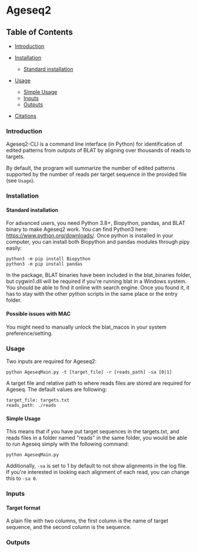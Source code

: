 # Ageseq2
## Table of Contents

   * [Introduction](#introduction)
   * [Installation](#installation)
      * [Standard installation](#standard-installation)

   * [Usage](#usage)
      * [Simple Usage](#simple-usage)
      * [Inputs](#inputs)
      * [Outputs](#outputs)
   * [Citations](#citations)



### Introduction

Ageseq2-CLI is a command line interface (in Python) for identification of edited patterns from outputs of BLAT by aligning over thousands of reads to targets.

By default, the program will summarize the number of edited patterns supported by the number of reads per target sequence in the provided file (see `Usage`).


### Installation
#### Standard installation
For advanced users, you need Python 3.8+, Biopython, pandas, and BLAT binary to make Ageseq2 work.
You can find Python3 here: https://www.python.org/downloads/. Once python is installed in your computer, you can install both Biopython and pandas modules through pipy easily:

    python3 -m pip install Biopython
    python3 -m pip install pandas
 
In the package, BLAT binaries have been included in the blat_binaries folder, but cygwin1.dll will be required if you're running blat in a Windows system. You should be able to find it online with search engine. Once you found it, it has to stay with the other python scripts in the same place or the entry folder.
#### Possible issues with MAC
You might need to manually unlock the blat_macos in your system preference/setting.

### Usage

Two inputs are required for Ageseq2:
    
    python AgeseqMain.py -t [target_file] -r [reads_path] -sa [0|1]

A target file and relative path to where reads files are stored are required for Ageseq. The default values are following:

    target_file: targets.txt
    reads_path: ./reads

#### Simple Usage
This means that if you have put target sequences in the targets.txt, and reads files in a folder named "reads" in the same folder, you would be able to run Ageseq simply with  the following command:

    python AgeseqMain.py
    
Additionally, `-sa` is set to 1 by default to not show alignments in the log file. If you're interested in looking each alignment of each read, you can change this to `-sa 0`.

### Inputs
#### Target format
A plain file with two columns, the first column is the name of target sequence, and the second column is the sequence.

### Outputs
